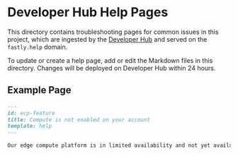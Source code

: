 # Developer Hub Help Pages

This directory contains troubleshooting pages for common issues in this project, which are ingested by the [Developer Hub](https://developer.fastly.com) and served on the `fastly.help` domain.

To update or create a help page, add or edit the Markdown files in this directory. Changes will be deployed on Developer Hub within 24 hours.

## Example Page

```md
---
id: ecp-feature
title: Compute is not enabled on your account
template: help
---

Our edge compute platform is in limited availability and not yet available to all customers. Contact [Fastly Support](https://support.fastly.com/) or your account manager to have the feature enabled on your account.

```
